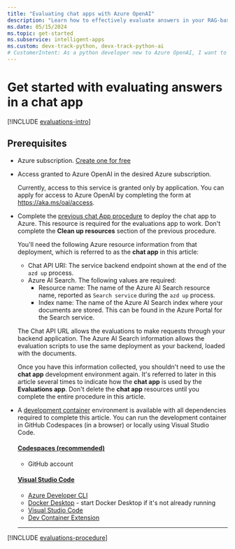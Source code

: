```yaml
---
title: "Evaluating chat apps with Azure OpenAI"
description: "Learn how to effectively evaluate answers in your RAG-based chat app using Azure OpenAI. Generate sample prompts, run evaluations, and analyze results."
ms.date: 05/15/2024
ms.topic: get-started
ms.subservice: intelligent-apps
ms.custom: devx-track-python, devx-track-python-ai
# CustomerIntent: As a python developer new to Azure OpenAI, I want to evaluate the answers of my chat app and determine the best prompt.
---
```

# Get started with evaluating answers in a chat app

[!INCLUDE [evaluations-intro](../ai/includes/evaluations-introduction.md)]

## Prerequisites

* Azure subscription.  [Create one for free](https://azure.microsoft.com/free/ai-services?azure-portal=true) 
* Access granted to Azure OpenAI in the desired Azure subscription.

    Currently, access to this service is granted only by application. You can apply for access to Azure OpenAI by completing the form at https://aka.ms/oai/access.

* Complete the [previous chat App procedure](get-started-app-chat-template.md) to deploy the chat app to Azure. This resource is required for the evaluations app to work. Don't complete the **Clean up resources** section of the previous procedure.      

    You'll need the following Azure resource information from that deployment, which is referred to as the **chat app** in this article:

    * Chat API URI: The service backend endpoint shown at the end of the `azd up` process. 
    * Azure AI Search. The following values are required:
         * Resource name: The name of the Azure AI Search resource name, reported as `Search service` during the `azd up` process.
        * Index name: The name of the Azure AI Search index where your documents are stored. This can be found in the Azure Portal for the Search service.

    The Chat API URL allows the evaluations to make requests through your backend application. The Azure AI Search information allows the evaluation scripts to use the same deployment as your backend, loaded with the documents. 

    Once you have this information collected, you shouldn't need to use the **chat app** development environment again. It's referred to later in this article several times to indicate how the **chat app** is used by the **Evaluations app**. Don't delete the **chat app** resources until you complete the entire procedure in this article.

* A [development container](https://containers.dev/) environment is available with all dependencies required to complete this article. You can run the development container in GitHub Codespaces (in a browser) or locally using Visual Studio Code.

    #### [Codespaces (recommended)](#tab/github-codespaces)
    
    * GitHub account
    
    #### [Visual Studio Code](#tab/visual-studio-code)
    * [Azure Developer CLI](../azure-developer-cli/install-azd.md?tabs=winget-windows%2Cbrew-mac%2Cscript-linux&pivots=os-windows)
    * [Docker Desktop](https://www.docker.com/products/docker-desktop/) - start Docker Desktop if it's not already running
    * [Visual Studio Code](https://code.visualstudio.com/)
    * [Dev Container Extension](https://marketplace.visualstudio.com/items?itemName=ms-vscode-remote.remote-containers)
    
    ---

[!INCLUDE [evaluations-procedure](../ai/includes/evaluations-procedure.md)]
